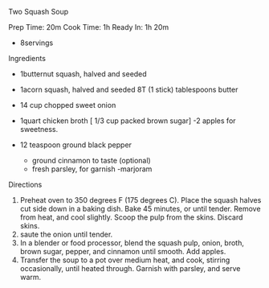 Two Squash Soup 

Prep Time: 20m
Cook Time: 1h
Ready In: 1h 20m
 
- 8servings
 
Ingredients

- 1butternut squash, halved and seeded
- 1acorn squash, halved and seeded
8T (1 stick) tablespoons butter
- 14 cup chopped sweet onion
- 1quart chicken broth
[ 1/3 cup packed brown sugar]
-2 apples for sweetness.  

- 12 teaspoon ground black pepper
    * ground cinnamon to taste (optional)
    * fresh parsley, for garnish
-marjoram

Directions

   1. Preheat oven to 350 degrees F (175 degrees C). Place the squash halves cut side down in a baking dish. Bake 45 minutes, or until tender. Remove from heat, and cool slightly. Scoop the pulp from the skins. Discard skins.
   2. saute the onion until tender.
   3. In a blender or food processor, blend the squash pulp, onion, broth, brown sugar, pepper, and cinnamon until smooth. Add apples.
   4. Transfer the soup to a pot over medium heat, and cook, stirring occasionally, until heated through. Garnish with parsley, and serve warm.

